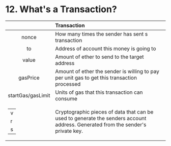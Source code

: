 #   12. What's a Transaction?

|                    | Transaction                                                                                 |
| :----------------: | :------------------------------------------------------------------------------------------ |
| nonce              | How many times the sender has sent s transaction                                            |
| to                 | Address of account this money is going to                                                   |
| value              | Amount of ether to send to the target address                                               |
| gasPrice           | Amount of ether the sender is willing to pay per unit gas to get this transaction processed |
| startGas/gasLimit  | Units of gas that this transaction can consume                                              |
|<table> <tbody> <tr><td> v</td></tr>  <tr><td>r</td></tr> <tr><td>s</td></tr> </tbody></table> | Cryptographic pieces of data that can be used to generate the senders account address. Generated from the sender's private key.|


